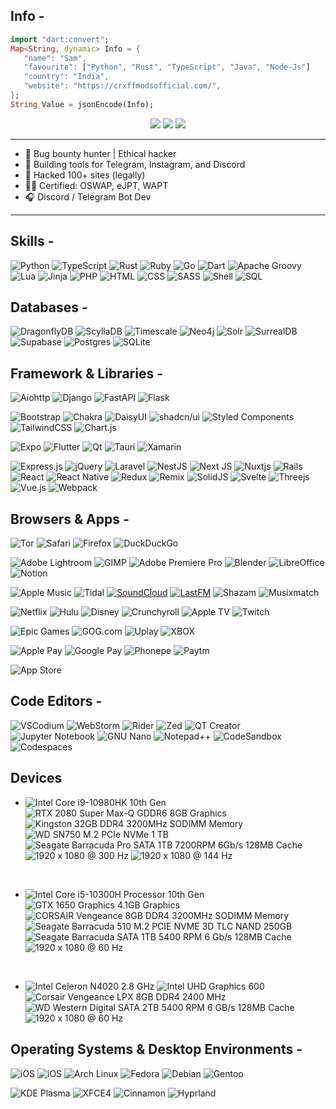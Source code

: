 ## Info -


```dart
import "dart:convert";
Map<String, dynamic> Info = {
   "name": "Sam",
   "favourite": ["Python", "Rust", "TypeScript", "Java", "Node-Js"]
   "country": "India",
   "website": "https://crxffmodsofficial.com/",
};
String Value = jsonEncode(Info);
```

<p align="center">
  <a href="https://t.me/EthicalGod"><img src="https://img.shields.io/badge/Telegram-2CA5E0?style=for-the-badge&logo=telegram&logoColor=white" /></a>
  <a href="https://discord.gg/3Mhr9GZ5"><img src="https://img.shields.io/badge/Discord-5865F2?style=for-the-badge&logo=discord&logoColor=white" /></a>
  <a href="https://instagram.com/hawkxeagle"><img src="https://img.shields.io/badge/Instagram-E4405F?style=for-the-badge&logo=instagram&logoColor=white" /></a>
</p>

---

- 🧠 Bug bounty hunter | Ethical hacker  
- 🔧 Building tools for Telegram, Instagram, and Discord  
- 🥷 Hacked 100+ sites (legally)  
- 👨‍🎓 Certified: OSWAP, eJPT, WAPT  
- 🎧 Discord / Telegram Bot Dev

---

## Skills -


![Python](https://img.shields.io/badge/CPython-ffffff?logo=python&style=for-the-badge&color=3776AB&logoColor=ffffff)
![TypeScript](https://img.shields.io/badge/typescript-ffffff?logo=typescript&style=for-the-badge&color=3178C6&logoColor=ffffff)
![Rust](https://img.shields.io/badge/Rust-ffffff?logo=rust&style=for-the-badge&color=000000&logoColor=ffffff)
![Ruby](https://img.shields.io/badge/Ruby-ffffff?logo=ruby&style=for-the-badge&color=CC342D&logoColor=ffffff)
![Go](https://img.shields.io/badge/Go-ffffff?logo=go&style=for-the-badge&color=00ADD8&logoColor=ffffff)
![Dart](https://img.shields.io/badge/Dart-ffffff?logo=dart&style=for-the-badge&color=0175C2&logoColor=ffffff)
![Apache Groovy](https://img.shields.io/badge/Apache%20Groovy-4298B8.svg?style=for-the-badge&logo=Apache+Groovy&logoColor=white)
![Lua](https://img.shields.io/badge/Lua-ffffff?logo=lua&style=for-the-badge&color=2C2D72&logoColor=ffffff)
![Jinja](https://img.shields.io/badge/Jinja-ffffff?logo=jinja&style=for-the-badge&color=B41717&logoColor=ffffff)
![PHP](https://img.shields.io/badge/PHP-ffffff?logo=php&style=for-the-badge&color=777BB4&logoColor=ffffff)
![HTML](https://img.shields.io/badge/HTML-ffffff?logo=html5&style=for-the-badge&color=E34F26&logoColor=ffffff)
![CSS](https://img.shields.io/badge/CSS-ffffff?logo=css3&style=for-the-badge&color=1572B6&logoColor=ffffff)
![SASS](https://img.shields.io/badge/SASS-ffffff?logo=sass&style=for-the-badge&color=CC6699&logoColor=ffffff)
![Shell](https://img.shields.io/badge/Shell-ffffff?logo=gnubash&style=for-the-badge&color=4EAA25&logoColor=ffffff)
![SQL](https://img.shields.io/badge/SQL-ffffff?logo=postgresql&style=for-the-badge&color=4169E1&logoColor=ffffff)


## Databases -


![DragonflyDB](https://img.shields.io/badge/DragonflyDB-000000?logo=databricks&logoColor=fff&style=for-the-badge)
![ScyllaDB](https://img.shields.io/badge/ScyllaDB-6CD5E7.svg?style=for-the-badge&logo=ScyllaDB&logoColor=black)
![Timescale](https://img.shields.io/badge/Timescale-FDB515.svg?style=for-the-badge&logo=Timescale&logoColor=black)
![Neo4j](https://img.shields.io/badge/Neo4j-4581C3.svg?style=for-the-badge&logo=Neo4j&logoColor=white)
![Solr](https://img.shields.io/badge/Apache%20Solr-D9411E.svg?style=for-the-badge&logo=Apache-Solr&logoColor=white)
![SurrealDB](https://img.shields.io/badge/SurrealDB-FF00A0?style=for-the-badge&logo=surrealdb&logoColor=white)
![Supabase](https://img.shields.io/badge/Supabase-3ECF8E?style=for-the-badge&logo=supabase&logoColor=white)
![Postgres](https://img.shields.io/badge/postgres-%23316192.svg?style=for-the-badge&logo=postgresql&logoColor=white)
![SQLite](https://img.shields.io/badge/sqlite-%2307405e.svg?style=for-the-badge&logo=sqlite&logoColor=white)


## Framework & Libraries -


![Aiohttp](https://img.shields.io/badge/aiohttp-%232C5bb4.svg?style=for-the-badge&logo=aiohttp&logoColor=white)
![Django](https://img.shields.io/badge/django-%23092E20.svg?style=for-the-badge&logo=django&logoColor=white)
![FastAPI](https://img.shields.io/badge/FastAPI-005571?style=for-the-badge&logo=fastapi)
![Flask](https://img.shields.io/badge/flask-%23000.svg?style=for-the-badge&logo=flask&logoColor=white)


![Bootstrap](https://img.shields.io/badge/bootstrap-%238511FA.svg?style=for-the-badge&logo=bootstrap&logoColor=white)
![Chakra](https://img.shields.io/badge/chakra-%234ED1C5.svg?style=for-the-badge&logo=chakraui&logoColor=white)
![DaisyUI](https://img.shields.io/badge/daisyui-5A0EF8?style=for-the-badge&logo=daisyui&logoColor=white)
![shadcn/ui](https://img.shields.io/badge/shadcn%2Fui-000?style=for-the-badge&logo=shadcnui&logoColor=fff)
![Styled Components](https://img.shields.io/badge/styled--components-DB7093?style=for-the-badge&logo=styled-components&logoColor=white)
![TailwindCSS](https://img.shields.io/badge/tailwindcss-%2338B2AC.svg?style=for-the-badge&logo=tailwind-css&logoColor=white)
![Chart.js](https://img.shields.io/badge/Chart.js-FF6384?style=for-the-badge&logo=chartdotjs&logoColor=fff)


![Expo](https://img.shields.io/badge/expo-1C1E24?style=for-the-badge&logo=expo&logoColor=#D04A37)
![Flutter](https://img.shields.io/badge/Flutter-%2302569B.svg?style=for-the-badge&logo=Flutter&logoColor=white)
![Qt](https://img.shields.io/badge/Qt-%23217346.svg?style=for-the-badge&logo=Qt&logoColor=white)
![Tauri](https://img.shields.io/badge/tauri-%2324C8DB.svg?style=for-the-badge&logo=tauri&logoColor=%23FFFFFF)
![Xamarin](https://img.shields.io/badge/Xamarin-3199DC?style=for-the-badge&logo=xamarin&logoColor=white)


![Express.js](https://img.shields.io/badge/express.js-%23404d59.svg?style=for-the-badge&logo=express&logoColor=%2361DAFB)
![jQuery](https://img.shields.io/badge/jquery-%230769AD.svg?style=for-the-badge&logo=jquery&logoColor=white)
![Laravel](https://img.shields.io/badge/laravel-%23FF2D20.svg?style=for-the-badge&logo=laravel&logoColor=white)
![NestJS](https://img.shields.io/badge/nestjs-%23E0234E.svg?style=for-the-badge&logo=nestjs&logoColor=white)
![Next JS](https://img.shields.io/badge/Next-black?style=for-the-badge&logo=next.js&logoColor=white)
![Nuxtjs](https://img.shields.io/badge/Nuxt-002E3B?style=for-the-badge&logo=nuxtdotjs&logoColor=#00DC82)
![Rails](https://img.shields.io/badge/rails-%23CC0000.svg?style=for-the-badge&logo=ruby-on-rails&logoColor=white)
![React](https://img.shields.io/badge/react-%2320232a.svg?style=for-the-badge&logo=react&logoColor=%2361DAFB)
![React Native](https://img.shields.io/badge/react_native-%2320232a.svg?style=for-the-badge&logo=react&logoColor=%2361DAFB)
![Redux](https://img.shields.io/badge/redux-%23593d88.svg?style=for-the-badge&logo=redux&logoColor=white)
![Remix](https://img.shields.io/badge/remix-%23000.svg?style=for-the-badge&logo=remix&logoColor=white)
![SolidJS](https://img.shields.io/badge/SolidJS-2c4f7c?style=for-the-badge&logo=solid&logoColor=c8c9cb)
![Svelte](https://img.shields.io/badge/svelte-%23f1413d.svg?style=for-the-badge&logo=svelte&logoColor=white)
![Threejs](https://img.shields.io/badge/threejs-black?style=for-the-badge&logo=three.js&logoColor=white)
![Vue.js](https://img.shields.io/badge/vuejs-%2335495e.svg?style=for-the-badge&logo=vuedotjs&logoColor=%234FC08D)
![Webpack](https://img.shields.io/badge/webpack-%238DD6F9.svg?style=for-the-badge&logo=webpack&logoColor=black)


## Browsers & Apps -


![Tor](https://img.shields.io/badge/Tor-7D4698?style=for-the-badge&logo=Tor-Browser&logoColor=white)
![Safari](https://img.shields.io/badge/Safari-006CFF?style=for-the-badge&logo=safari&logoColor=fff)
![Firefox](https://img.shields.io/badge/Firefox-FF7139?style=for-the-badge&logo=Firefox&logoColor=white)
![DuckDuckGo](https://img.shields.io/badge/duckduckgo-de5833?style=for-the-badge&logo=duckduckgo&logoColor=white)


![Adobe Lightroom](https://img.shields.io/badge/Adobe%20Lightroom-31A8FF?style=for-the-badge&logo=Adobe%20Lightroom&logoColor=white)
![GIMP](https://img.shields.io/badge/gimp-5C5543?style=for-the-badge&logo=gimp&logoColor=white)
![Adobe Premiere Pro](https://img.shields.io/badge/Adobe%20Premiere%20Pro-9999FF?style=for-the-badge&logo=Adobe%20Premiere%20Pro&logoColor=white)
![Blender](https://img.shields.io/badge/blender-%23F5792A.svg?style=for-the-badge&logo=blender&logoColor=white)
![LibreOffice](https://img.shields.io/badge/LibreOffice-%2318A303?style=for-the-badge&logo=LibreOffice&logoColor=white)
![Notion](https://img.shields.io/badge/Notion-000000?style=for-the-badge&logo=notion&logoColor=white)


![Apple Music](https://img.shields.io/badge/Apple%20Music-FA243C?style=for-the-badge&logo=apple%20music&logoColor=white)
![Tidal](https://img.shields.io/badge/Tidal-000000?style=for-the-badge&logo=Tidal&logoColor=white)
[![SoundCloud](https://img.shields.io/badge/SoundCloud-FF3300?style=for-the-badge&logo=soundcloud&logoColor=white)](https://on.soundcloud.com/6r9P8QjjU9uKMDJ97)
[![LastFM](https://img.shields.io/badge/last.fm-D51007?style=for-the-badge&logo=last.fm&logoColor=white)](https://www.last.fm/user/japandotorg)
![Shazam](https://img.shields.io/badge/Shazam-0088FF?style=for-the-badge&logo=Shazam&logoColor=white)
![Musixmatch](https://img.shields.io/badge/Musixmatch-%23FF5353.svg?style=for-the-badge&logo=Musixmatch&logoColor=white)


![Netflix](https://img.shields.io/badge/Netflix-E50914?style=for-the-badge&logo=netflix&logoColor=white)
![Hulu](https://img.shields.io/badge/hulu-1CE783?style=for-the-badge&logo=hulu&logoColor=white)
![Disney](https://img.shields.io/badge/Disney-%23006E99.svg?style=for-the-badge&logo=disney&logoColor=white)
![Crunchyroll](https://img.shields.io/badge/Crunchyroll-F47521?style=for-the-badge&logo=crunchyroll&logoColor=white)
![Apple TV](https://img.shields.io/badge/Apple%20TV-000000?style=for-the-badge&logo=Apple%20TV&logoColor=white)
![Twitch](https://img.shields.io/badge/Twitch-9347FF?style=for-the-badge&logo=twitch&logoColor=white)


![Epic Games](https://img.shields.io/badge/Epic%20Games-%23313131.svg?style=for-the-badge&logo=epicgames&logoColor=white)
![GOG.com](https://img.shields.io/badge/GOG.com-86328A?style=for-the-badge&logo=gogdotcom&logoColor=fff)
![Uplay](https://img.shields.io/badge/Uplay-black?style=for-the-badge&logo=ubisoft)
![XBOX](https://img.shields.io/badge/Xbox-107C10?style=for-the-badge&logo=xbox&logoColor=white)


![Apple Pay](https://img.shields.io/badge/ApplePay-000000.svg?style=for-the-badge&logo=Apple-Pay&logoColor=white)
![Google Pay](https://img.shields.io/badge/GooglePay-%233780F1.svg?style=for-the-badge&logo=Google-Pay&logoColor=white)
![Phonepe](https://img.shields.io/badge/Phonepe-54039A?style=for-the-badge&logo=phonepe&logoColor=white)
![Paytm](https://img.shields.io/badge/Paytm-1C2C94?style=for-the-badge&logo=paytm&logoColor=05BAF3)


![App Store](https://img.shields.io/badge/App_Store-0D96F6?style=for-the-badge&logo=app-store&logoColor=white)


## Code Editors -


![VSCodium](https://img.shields.io/badge/VSCodium-2F80ED?style=for-the-badge&logo=vscodium&logoColor=white)
![WebStorm](https://img.shields.io/badge/WebStorm-000?style=for-the-badge&logo=webstorm&logoColor=white)
![Rider](https://img.shields.io/badge/Rider-000?style=for-the-badge&logo=rider&logoColor=white)
![Zed](https://img.shields.io/badge/zedindustries-084CCF.svg?style=for-the-badge&logo=zedindustries&logoColor=white)
![QT Creator](https://img.shields.io/badge/-Qt%20Creator-41CD52?logo=qt&logoColor=white&style=for-the-badge)
![Jupyter Notebook](https://img.shields.io/badge/Jupyter%20Notebook-F37626?style=for-the-badge&logo=jupyter&logoColor=white)
![GNU Nano](https://img.shields.io/badge/Nano-990099?style=for-the-badge&logo=nano&logoColor=white)
![Notepad++](https://img.shields.io/badge/Notepad++-90E59A.svg?&logo=notepad%2b%2b&logoColor=black&style=for-the-badge)
![CodeSandbox](https://img.shields.io/badge/CodeSandbox-151515?logo=codesandbox&logoColor=fff&style=for-the-badge)
![Codespaces](https://img.shields.io/badge/Codespaces-ffffff?logo=github&style=for-the-badge&color=d0903d&logoColor=white)


## Devices


- ![Intel Core i9-10980HK 10th Gen](https://img.shields.io/badge/Intel%20Core%20i9--10980HK%2010th%20Gen-ffffff?logo=intel&style=for-the-badge&color=0071C5&logoColor=ffffff) ![RTX 2080 Super Max-Q GDDR6 8GB Graphics](https://img.shields.io/badge/RTX%202080%20Super%20Max--Q%20GDDR6%208GB%20Graphics-ffffff?logo=nvidia&style=for-the-badge&color=76B900&logoColor=ffffff) ![Kingston 32GB DDR4 3200MHz SODIMM Memory](https://img.shields.io/badge/Kingston%2032GB%20DDR4%203200MHz%20SODIMM%20Memory-ffffff?logo=kingstontechnology&style=for-the-badge&color=000000&logoColor=ffffff) ![WD SN750 M.2 PCIe NVMe 1 TB](https://img.shields.io/badge/WD%20SN750%20M.2%20PCIe%20NVMe%201%20TB-ffffff?logo=westerndigital&style=for-the-badge&color=000000&logoColor=ffffff) ![Seagate Barracuda Pro SATA 1TB 7200RPM 6Gb/s 128MB Cache](https://img.shields.io/badge/Seagate%20Barracuda%20Pro%20SATA%201TB%207200RPM%206Gb/s%20128MB%20Cache-ffffff?logo=seagate&style=for-the-badge&color=6EBE49&logoColor=ffffff) ![1920 x 1080 @ 300 Hz](https://img.shields.io/badge/1920%20x%201080%20@%20300%20Hz-ffffff?logo=asus&style=for-the-badge&color=000000&logoColor=ffffff) ![1920 x 1080 @ 144 Hz](https://img.shields.io/badge/1920%20x%201080%20@%20144%20Hz-ffffff?logo=lg&style=for-the-badge&color=A50034&logoColor=ffffff)


<br />


- ![Intel Core i5-10300H Processor 10th Gen](https://img.shields.io/badge/Intel%20Core%20i5--10300H%20Processor%2010th%20Gen-ffffff?logo=intel&style=for-the-badge&color=0071C5&logoColor=ffffff) ![GTX 1650 Graphics 4.1GB Graphics](https://img.shields.io/badge/GTX%201650%20Graphics%204.1GB%20Graphics-ffffff?logo=nvidia&style=for-the-badge&color=76B900&logoColor=ffffff) ![CORSAIR Vengeance 8GB DDR4 3200MHz SODIMM Memory](https://img.shields.io/badge/CORSAIR%20Vengeance%208GB%20DDR4%203200MHz%20SODIMM%20Memory-ffffff?logo=corsair&style=for-the-badge&color=000000&logoColor=ffffff) ![Seagate Barracuda 510 M.2 PCIE NVME 3D TLC NAND 250GB](https://img.shields.io/badge/Seagate%20Barracuda%20510%20M.2%20PCIE%20NVME%203D%20TLC%20NAND%20250GB-ffffff?logo=seagate&style=for-the-badge&color=6EBE49&logoColor=ffffff) ![Seagate Barracuda SATA 1TB 5400 RPM 6 Gb/s 128MB Cache](https://img.shields.io/badge/Seagate%20Barracuda%20SATA%201TB%205400%20RPM%206%20Gb/s%20128MB%20Cache-ffffff?logo=seagate&style=for-the-badge&color=6EBE49&logoColor=ffffff) ![1920 x 1080 @ 60 Hz](https://img.shields.io/badge/1920%20x%201080%20@%2060%20Hz-ffffff?logo=msi&style=for-the-badge&color=FF0000&logoColor=ffffff)


<br />


- ![Intel Celeron N4020 2.8 GHz](https://img.shields.io/badge/Intel%20Celeron%20N4020%202.8%20GHz-ffffff?logo=intel&style=for-the-badge&color=0071C5&logoColor=ffffff) ![Intel UHD Graphics 600](https://img.shields.io/badge/Intel%20UHD%20Graphics%20600-ffffff?logo=intel&style=for-the-badge&color=0071C5&logoColor=ffffff) ![Corsair Vengeance LPX 8GB DDR4 2400 MHz](https://img.shields.io/badge/Corsair%20Vengeance%20LPX%208GB%20DDR4%202400%20MHz-ffffff?logo=corsair&style=for-the-badge&color=000000&logoColor=ffffff) ![WD Western Digital SATA 2TB 5400 RPM 6 GB/s 128MB Cache](https://img.shields.io/badge/WD%20Western%20Digital%20SATA%202TB%205400%20RPM%206%20GB/s%20128MB%20Cache-ffffff?logo=westerndigital&style=for-the-badge&color=000000&logoColor=ffffff) ![1920 x 1080 @ 60 Hz](https://img.shields.io/badge/1920%20x%201080%20@%2060%20Hz-ffffff?logo=dell&style=for-the-badge&color=007DB8&logoColor=ffffff)


## Operating Systems & Desktop Environments -


![iOS](https://img.shields.io/badge/iOS-000000?style=for-the-badge&logo=apple&logoColor=white)
![iOS](https://img.shields.io/badge/iPadOS-000000?style=for-the-badge&logo=apple&logoColor=white)
![Arch Linux](https://img.shields.io/badge/Arch_Linux-1793D1?style=for-the-badge&logo=arch-linux&logoColor=white)
![Fedora](https://img.shields.io/badge/Fedora-294172?style=for-the-badge&logo=fedora&logoColor=white)
![Debian](https://img.shields.io/badge/Debian-A81D33?style=for-the-badge&logo=debian&logoColor=white)
![Gentoo](https://img.shields.io/badge/Gentoo-54487A?style=for-the-badge&logo=gentoo&logoColor=white)

![KDE Plasma](https://img.shields.io/badge/KDE--Plasma-ffffff?logo=kde&style=for-the-badge&color=1D99F3&logoColor=ffffff)
![XFCE4](https://img.shields.io/badge/XFCE4-ffffff?logo=xfce&style=for-the-badge&color=2284F2&logoColor=ffffff)
![Cinnamon](https://img.shields.io/badge/Cinnamon-DC682E.svg?style=for-the-badge&logo=Cinnamon&logoColor=white)
![Hyprland](https://img.shields.io/badge/Hyprland-58E1FF.svg?style=for-the-badge&logo=Hyprland&logoColor=black)
